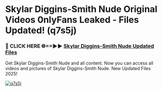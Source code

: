 # Skylar Diggins-Smith Nude Original Videos 0nlyFans Leaked - Files Updated! (q7s5j)

<h3>🔴 CLICK HERE 🌐==►► <a href="https://tinyurl.com/52m3yx9h" rel="nofollow">Skylar Diggins-Smith Nude Updated Files</a></h3>

Get Skylar Diggins-Smith Nude and all content. Now you can access all videos and pictures of Skylar Diggins-Smith Nude. New Updated Files 2025!

[![q7s5j](https://i.imgur.com/TnHtlc8.gif)](https://tinyurl.com/52m3yx9h)
